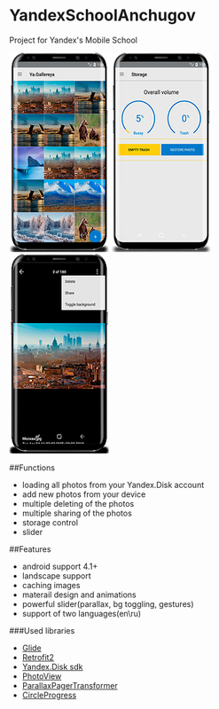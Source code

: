 # YandexSchoolAnchugov
Project for Yandex's Mobile School

![mainSceen](https://github.com/RomanAnchugov/YandexSchoolAnchugov/blob/master/screens/main.png)
![storageControl](https://github.com/RomanAnchugov/YandexSchoolAnchugov/blob/master/screens/storageControl.png)
![slider](https://github.com/RomanAnchugov/YandexSchoolAnchugov/blob/master/screens/slider.png)

##Functions

- loading all photos from your Yandex.Disk account
- add new photos from your device 
- multiple deleting of the photos
- multiple sharing of the photos
- storage control
- slider

##Features

- android support 4.1+
- landscape support
- caching images
- materail design and animations
- powerful slider(parallax, bg toggling, gestures)
- support of two languages(en\ru)

###Used libraries

- [Glide](https://bumptech.github.io/glide/)
- [Retrofit2](http://square.github.io/retrofit/)
- [Yandex.Disk sdk](https://tech.yandex.ru/disk/api/sdk/java-docpage/)
- [PhotoView](https://github.com/chrisbanes/PhotoView)
- [ParallaxPagerTransformer](https://github.com/xgc1986/ParallaxPagerTransformer)
- [CircleProgress](https://github.com/lzyzsd/CircleProgress)

